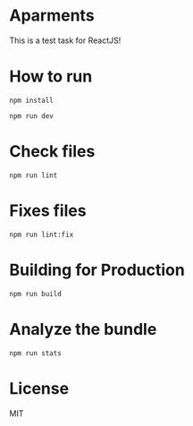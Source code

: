 # Aparments

This is a test task for ReactJS!

# How to run
```
npm install

npm run dev
```

# Check files
```
npm run lint
```

# Fixes files
```
npm run lint:fix
```

# Building for Production
```
npm run build
```

# Analyze the bundle
```
npm run stats
```

# License

MIT
